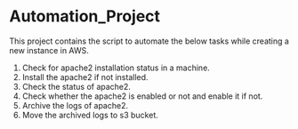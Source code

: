 # Automation_Project
This project contains the script to automate the below tasks while creating a new instance in AWS.
1. Check for apache2 installation status in a machine.
2. Install the apache2 if not installed.
3. Check the status of apache2.
4. Check whether the apache2 is enabled or not and enable it if not.
5. Archive the logs of apache2.
6. Move the archived logs to s3 bucket.
